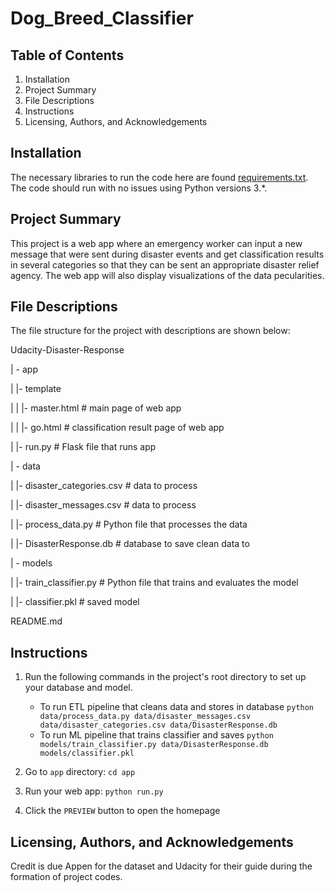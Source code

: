 # Dog_Breed_Classifier

## Table of Contents
1. Installation
2. Project Summary
3. File Descriptions
4. Instructions
5. Licensing, Authors, and Acknowledgements

## Installation
The necessary libraries to run the code here are found <a href=''>requirements.txt</a>. The code should run with no issues using Python versions 3.*.

## Project Summary
This project is a web app where an emergency worker can input a new message that were sent during disaster events and get classification results in several categories so that they can be sent an appropriate disaster relief agency. The web app will also display visualizations of the data pecularities. 

## File Descriptions
The file structure for the project with descriptions are shown below:

Udacity-Disaster-Response

| - app

| |- template

| | |- master.html # main page of web app

| | |- go.html # classification result page of web app

| |- run.py # Flask file that runs app

| - data

| |- disaster_categories.csv # data to process

| |- disaster_messages.csv # data to process

| |- process_data.py # Python file that processes the data

| |- DisasterResponse.db # database to save clean data to

| - models

| |- train_classifier.py # Python file that trains and evaluates the model

| |- classifier.pkl # saved model

README.md

## Instructions
1. Run the following commands in the project's root directory to set up your database and model.

    - To run ETL pipeline that cleans data and stores in database
        `python data/process_data.py data/disaster_messages.csv data/disaster_categories.csv data/DisasterResponse.db`
    - To run ML pipeline that trains classifier and saves
        `python models/train_classifier.py data/DisasterResponse.db models/classifier.pkl`

2. Go to `app` directory: `cd app`

3. Run your web app: `python run.py`

4. Click the `PREVIEW` button to open the homepage

## Licensing, Authors, and Acknowledgements
Credit is due Appen for the dataset and Udacity for their guide during the formation of project codes.
